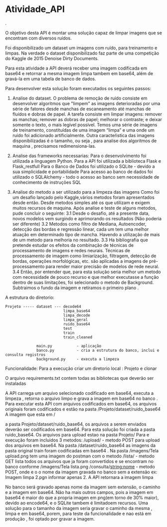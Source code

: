 # Atividade_API
.


O objetivo desta API é montar uma solução capaz de limpar imagens que se encontram com diversos ruídos.

Foi disponibilizado um dataset um imagens com ruído, para treinamento e limpas. Na verdade o dataset disponibilizado faz parte de uma competição do Kaggle de 2015 Denoise Dirty Documents.

Para esta atividade a API deverá receber uma imagem codificada em base64 e retornar a mesma imagem limpa tambem em base64, além de gravá-la em uma tabela de banco de dados.

Para desenvolver esta solução foram executados os seguintes passos:

1. Analise do dataset.
    O problema de remoção de ruído consiste em desenvolver algoritmos que "limpem" as imagens deterioradas por uma série de fatores desde manchas de escaneamento até manchas de fluídos e dobras de papel. A tarefa consiste em limpar imagens: remover as manchas; remover as dobras de papel; melhorar o contraste; e deixar somente o texto, o mais legível possível. Temos uma série de imagens de treinamento, constituídas de uma imagem “limpa” e uma onde um ruído foi adicionado artificialmente. 
    Outra caracteŕistica das imagens disponibilizadas é o tamanho, ou seja , para analise dos algoritmos de maquina , precisamos redimensiona-las.
    
2. Analise das frameworks necessarias:
    Para o desenvolvimento foi utilizada a linguagem Python.
    Para a API foi utilizada a biblioteca Flask e Flask_restfull
    Para o Banco de Dados foi utilizado o SQLite - devido a sua simplicidade e portabilidade
    Para acesso ao banco de dados foi utilizado o SQLAlchemy - todo o acesso ao banco sem necessidade de conhecimento de instruções SQL
    
3. Analise do metodo a ser utilizado para a limpeza das imagens
  Como foi um desafio lançado pelo Kaggle,vários metodos foram apresentados desde então. Desde metodos simples até os que utilizam e exigem muitos recursos de         maquina. Após analise e teste de alguns metodos, pude concluir o seguinte:
    3.1 Desde o desafio, até a presente data, novos modelos vem surgindo e aprimorando os resultados (Não poderia ser diferente)
    3.2 Metodos como filtro de Mediana, Autoencoder, detecção das bordas e regressão linear, cada um tem uma melhor atuação em determinado tipo de mancha. Havendo         a utilização de mais de um metodo para melhoria no resultado.
    3.3 Ha bibliografia que pretende estudar os efeitos da combinação de técnicas de processamento de imagens e redes neurais. Técnicas de processamento de imagem         como limiarização, filtragem, detecção de bordas, operações morfológicas, etc. são aplicadas a imagens de pré-processamento para render maior precisão             de modelos de rede neural.
    3.4 Então, por entender que, para esta solução seria melhor um metodo com necessidade de pouco recurso e que melhor executasse a função dentro de suas                 limitações, foi selecionado o metodo de Background. Subtraimos o fundo da imagem e retiramos o primeiro plano .
    

A estrutura do diretorio:

    Projeto ----- dataset --- decode64
                              limpa_base64
                              limpa_decode
                              limpa_geral
                              ruido_base64
                              test
                              train
                              train_cleaned
                              
                  main.py           - aplicação
                  banco.py          - cria a estrutura do banco, inclui e consulta registros
                  background.py     - executa a limpeza 
                  
Funcionalidade:
Para a execução criar um diretorio local : Projeto e clonar

O arquivo requirements.txt contem todas as bibliotecas que deverão ser instaladas

A API carrega um arquivo selecionado codificado em base64, executa a limpeza , retorna o arquivo limpo e grava a imagem em base64 no banco .
Para executar esta API com arquivos codificados em base64, os arquivos originais foram codificados e estão na pasta /Projeto/dataset/ruido_base64
A imagem que esta em /

a pasta Projeto/dataset/ruido_base64, os arquivos a serem enviados deverão ser codificados em base64. Para esta solução foi criada a pasta ruido_base64.
Os arquivos para upload estao na pasta Projeto/
Para e execução foram incluidos 3 metodos:
        /upload/    - metodo POST para upload dos arquivos em base64. Na pasta /dataset/ruido_base64 as imagens da pasta original train foram codificadas em                                base64 . Na pasta /imagens/Tela upload.png tem uma imagem do postman com o metodo
        /lista/      - metodo GET lista todos os arquivos que ja foram convertidos e se encontram no banco conforme /imagens/Tela lista.png
        /consulta/<string:nome>  - metodo POST, onde e o o nome da imagem gravada no banco sem a extensão ex: Imagem limpa    2.pgn informar apenas 2. A API                                            retornara a imagem limpa   
        
No banco será gravado apenas nome da imagem sem extensão, o caminho  e a imagem em base64. Não ha mais outros campos, pois a imagem em base64 é maior do que a propria imagen em png(em torno de 30% maior), devido ao encode64,  e o SQLite tambem é limitadoem recursos. Uma solução para o tamanho da imagem seria gravar o caminho da mesma , limpa e em base64, porem, para teste da funcionalidade e nao está em produção , foi optado por gravar a imagem.
                  
